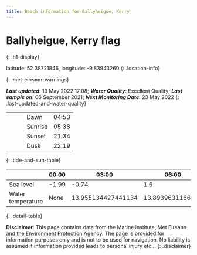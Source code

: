```yaml
---
title: Beach information for Ballyheigue, Kerry
---
```

# Ballyheigue, Kerry <span class="material-icons blue-flag" alt="This a Blue Flag beach">flag</span>
{: .h1-display}

latitude: 52.38721846, longitude: -9.83943260
{: .location-info}


{: .met-eireann-warnings}

___Last updated___: 19 May 2022 17:08; ___Water Quality___: Excellent Quality;
___Last sample on___: 06 September 2021; ___Next Monitoring Date___: 23 May 2022
{: .last-updated-and-water-quality}

|   |   |   |   |   |
|---|---|---|---|---|
|   |   |   | Dawn  | 04:53 |
|   |   |   | Sunrise  | 05:38 |
|   |   |   | Sunset  | 21:34 |
|   |   |   | Dusk  | 22:19 |
{: .tide-and-sun-table}

<div></div>

| | 00:00 | 03:00 | 06:00 | 09:00 | 12:00 | 15:00 | 18:00 | 21:00 |
|---|---|---|---|---|---|---|---|---|
| Sea level | -1.99 | -0.74 | 1.6 | 0.7| -1.65 | -0.81 | 1.59 | 1.07 |
| Water temperature | None | 13.955134427441134 | 13.8939631166939 | 13.878161064062633 | 13.947504112796329 | 14.042755567257903 | 14.049629876367725 | 14.02970381011848 |
{: .detail-table}

__Disclaimer__: This page contains data from the Marine Institute,
Met Eireann and the Environment Protection Agency. The page is provided for
information purposes only and is not to be used for navigation. No liability
is assumed if information provided leads to personal injury etc...
{: .disclaimer}